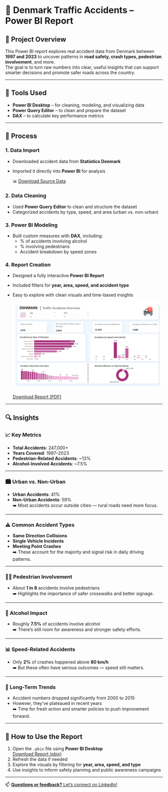# 🚗 Denmark Traffic Accidents – Power BI Report

## 📌 Project Overview

This Power BI report explores real accident data from Denmark between **1997 and 2023** to uncover patterns in **road safety, crash types, pedestrian involvement**, and more.  
The goal is to turn raw numbers into clear, useful insights that can support smarter decisions and promote safer roads across the country.

---

## 🧰 Tools Used

- **Power BI Desktop** – for cleaning, modeling, and visualizing data  
- **Power Query Editor** – to clean and prepare the dataset  
- **DAX** – to calculate key performance metrics  

---

## 🔄 Process

### 1. Data Import  
- Downloaded accident data from **Statistics Denmark**  
- Imported it directly into **Power BI** for analysis

  📊 [Download Source Data](Data/Accidents_DK.xlsx)

### 2. Data Cleaning  
- Used **Power Query Editor** to clean and structure the dataset  
- Categorized accidents by type, speed, and area (urban vs. non-urban)

### 3. Power BI Modeling  
- Built custom measures with **DAX**, including:
  - % of accidents involving alcohol  
  - % involving pedestrians  
  - Accident breakdown by speed zones

### 4. Report Creation  
- Designed a fully interactive **Power BI Report**  
- Included filters for **year, area, speed, and accident type**  
- Easy to explore with clean visuals and time-based insights

  ![Report Preview](Report/Accidents.png)

  [Download Report (PDF)](Report/Traffic_Report.pdf)

---

## 🔍 Insights

### 📈 Key Metrics  
- **Total Accidents**: 247,000+  
- **Years Covered**: 1997–2023  
- **Pedestrian-Related Accidents**: ~13%  
- **Alcohol-Involved Accidents**: ~7.5%

---

### 🏙️ Urban vs. Non-Urban  
- **Urban Accidents**: 41%  
- **Non-Urban Accidents**: 59%  
➡️ Most accidents occur outside cities — rural roads need more focus.

---

### ⚠️ Common Accident Types  
- **Same Direction Collisions**  
- **Single Vehicle Incidents**  
- **Meeting Point Crashes**  
➡️ These account for the majority and signal risk in daily driving patterns.

---

### 🚶‍♂️ Pedestrian Involvement  
- About **1 in 8** accidents involve pedestrians  
➡️ Highlights the importance of safer crosswalks and better signage.

---

### 🍷 Alcohol Impact  
- Roughly **7.5%** of accidents involve alcohol  
➡️ There’s still room for awareness and stronger safety efforts.

---

### 📊 Speed-Related Accidents  
- Only **2%** of crashes happened above **80 km/h**  
➡️ But these often have serious outcomes — speed still matters.

---

### 📅 Long-Term Trends  
- Accident numbers dropped significantly from 2000 to 2015  
- However, they’ve plateaued in recent years  
➡️ Time for fresh action and smarter policies to push improvement forward.

---

## 🚀 How to Use the Report

1. Open the `.pbix` file using **Power BI Desktop**  
   [Download Report (pbix)](Report/Traffic_Accidents.pbix)  
2. Refresh the data if needed  
3. Explore the visuals by filtering for **year, area, speed, and type**  
4. Use insights to inform safety planning and public awareness campaigns  

---

📫 [**Questions or feedback?** Let’s connect on LinkedIn!](https://www.linkedin.com/in/shehrozsarwar)

